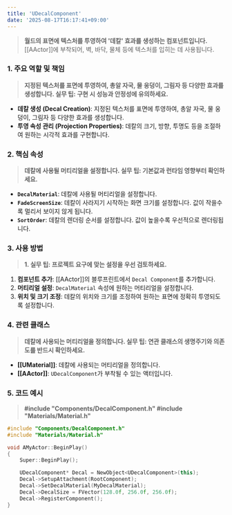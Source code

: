 ```yaml
---
title: 'UDecalComponent'
date: '2025-08-17T16:17:41+09:00'
---
```

> **월드의 표면에 텍스처를 투영하여 '데칼' 효과를 생성하는 컴포넌트입니다.** [[AActor]]에 부착되어, 벽, 바닥, 물체 등에 텍스처를 입히는 데 사용됩니다.

### **1. 주요 역할 및 책임**
> **지정된 텍스처를 표면에 투영하여, 총알 자국, 물 웅덩이, 그림자 등 다양한 효과를 생성합니다. 실무 팁: 구현 시 성능과 안정성에 유의하세요.**
* **데칼 생성 (Decal Creation)**:
	지정된 텍스처를 표면에 투영하여, 총알 자국, 물 웅덩이, 그림자 등 다양한 효과를 생성합니다.
* **투영 속성 관리 (Projection Properties)**:
	데칼의 크기, 방향, 투명도 등을 조절하여 원하는 시각적 효과를 구현합니다.

### **2. 핵심 속성**
> **데칼에 사용될 머티리얼을 설정합니다. 실무 팁: 기본값과 런타임 영향부터 확인하세요.**
* **`DecalMaterial`**:
	데칼에 사용될 머티리얼을 설정합니다.
* **`FadeScreenSize`**:
	데칼이 사라지기 시작하는 화면 크기를 설정합니다. 값이 작을수록 멀리서 보이지 않게 됩니다.
* **`SortOrder`**:
	데칼의 렌더링 순서를 설정합니다. 값이 높을수록 우선적으로 렌더링됩니다.

### **3. 사용 방법**
> **1. 실무 팁: 프로젝트 요구에 맞는 설정을 우선 검토하세요.**
1. **컴포넌트 추가**:
	[[AActor]]의 블루프린트에서 `Decal Component`를 추가합니다.
2. **머티리얼 설정**:
	`DecalMaterial` 속성에 원하는 머티리얼을 설정합니다.
3. **위치 및 크기 조정**:
	데칼의 위치와 크기를 조정하여 원하는 표면에 정확히 투영되도록 설정합니다.

### **4. 관련 클래스**
> **데칼에 사용되는 머티리얼을 정의합니다. 실무 팁: 연관 클래스의 생명주기와 의존도를 반드시 확인하세요.**
* **[[UMaterial]]**:
	데칼에 사용되는 머티리얼을 정의합니다.
* **[[AActor]]**:
	`UDecalComponent`가 부착될 수 있는 액터입니다.

### **5. 코드 예시**
> **#include "Components/DecalComponent.h" #include "Materials/Material.h"**
```cpp
#include "Components/DecalComponent.h"
#include "Materials/Material.h"

void AMyActor::BeginPlay()
{
    Super::BeginPlay();

    UDecalComponent* Decal = NewObject<UDecalComponent>(this);
    Decal->SetupAttachment(RootComponent);
    Decal->SetDecalMaterial(MyDecalMaterial);
    Decal->DecalSize = FVector(128.0f, 256.0f, 256.0f);
    Decal->RegisterComponent();
}
```
